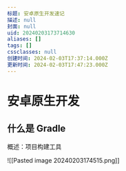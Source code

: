 ```yaml
---
标题: 安卓原生开发速记
描述: null
封面: null
uid: 20240203173714630
aliases: []
tags: []
cssclasses: null
创建时间: 2024-02-03T17:37:14.000Z
更新时间: 2024-02-03T17:47:23.000Z
---
```


# 安卓原生开发

## 什么是 Gradle

概述：项目构建工具

![[Pasted image 20240203174515.png]]
